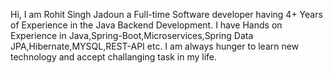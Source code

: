 Hi, I am Rohit Singh Jadoun a Full-time Software developer having 4+ Years of Experience in the Java Backend Development.
I have Hands on Experience in Java,Spring-Boot,Microservices,Spring Data JPA,Hibernate,MYSQL,REST-API etc.
I am always hunger to learn new technology and accept challanging task in my life.

